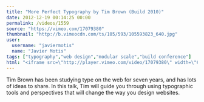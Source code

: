 ```yaml
---
title: "More Perfect Typography by Tim Brown (Build 2010)"
date: 2012-12-19 00:14:25 00:00
permalink: /videos/1559
source: "https://vimeo.com/17079380"
thumbnail: "http://b.vimeocdn.com/ts/105/593/105593823_640.jpg"
user:
  username: "javiermotis"
  name: "Javier Motis"
tags: ["typography","web design","modular scale","build conference"]
html: "<iframe src=\"http://player.vimeo.com/video/17079380\" width=\"640\" height=\"360\" frameborder=\"0\" webkitAllowFullScreen mozallowfullscreen allowFullScreen></iframe>"
---
```


Tim Brown has been studying type on the web for seven years, and has lots of ideas to share. In this talk, Tim will guide you through using typographic tools and perspectives that will change the way you design websites.